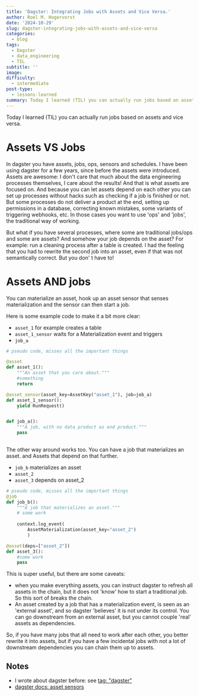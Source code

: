 ```yaml
---
title: 'Dagster: Integrating Jobs with Assets and Vice Versa.'
author: Roel M. Hogervorst
date: '2024-10-29'
slug: dagster-integrating-jobs-with-assets-and-vice-versa
categories:
  - blog
tags:
  - Dagster
  - data_engineering
  - TIL
subtitle: ''
image: 
difficulty:
  - intermediate
post-type:
  - lessons-learned
summary: Today I learned (TIL) you can actually run jobs based on assets and vice versa.
---
```


Today I learned (TIL) you can actually run jobs based on assets and vice versa.

# Assets VS Jobs
In dagster you have assets, jobs, ops, sensors and schedules. 
I have been using dagster for a few years, since before the assets were introduced. 
Assets are awesome: I don't care that much about the data engineering processes 
themselves, I care about the results! And that is what assets are focused on.
And because you can let assets depend on each other you can set up processes without 
hacks such as checking if a job is finished or not. 
But some processes do not deliver a product at the end, setting up permissions in a database, 
correcting known mistakes, some variants of triggering webhooks, etc. In those
cases you want to use 'ops' and 'jobs', the traditional way of working.


But what if you have several processes, where some are traditional jobs/ops and some are assets? 
And somehow your job depends on the asset? For example: run a cleaning process after a table is created.
I had the feeling that you had to rewrite the second job into an asset, 
even if that was not semantically correct. But you don' t have to!

# Assets AND jobs
You can materialize an asset, hook up an asset sensor that senses materialization 
and the sensor can then start a job.

Here is some example code to make it a bit more clear:

- `asset_1` for example creates a table
- `asset_1_sensor` waits for a Materialization event and triggers
- `job_a`

```python
# pseudo code, misses all the important things

@asset
def asset_1():
	"""An asset that you care about."""
    #something
    return

@asset_sensor(asset_key=AssetKey("asset_1"), job=job_a)
def asset_1_sensor():
	yield RunRequest()


def job_a():
	"""A job, with no data product as end product."""
	pass
	
```

The other way around works too.
You can have a job that materializes an asset. and Assets that depend on that further.

- `job_b` materializes an asset
- `asset_2`
- `asset_3` depends on asset_2

```python
# pseudo code, misses all the important things
@job
def job_b():
	"""A job that materializes an asset."""
	# some work
	
	context.log_event(
        AssetMaterialization(asset_key="asset_2")
        )

@asset(deps=["asset_2"])
def asset_3():
	#some work
	pass

```

This is super useful, but there are some caveats:

- when you make everything assets, you can instruct dagster to refresh all assets in the chain, but it does not 'know' how to start a traditional job. So this sort of breaks the chain.
- An asset created by a job that has a materialization event, is seen as an 'external asset', and so dagster 'believes' it is not under its control. You can go downstream from an external asset, but you cannot couple 'real' assets as dependencies.

So, if you have many jobs that all need to work after each other, 
you better rewrite it into assets, 
but if you have a few incidental jobs with not a lot of downstream 
dependencies you can chain them up to assets.


## Notes

- I wrote about dagster before: see [tag: "dagster"](https://blog.rmhogervorst.nl/tags/dagster/)
- [dagster docs: asset sensors](https://release-1-8-9.dagster.dagster-docs.io/concepts/partitions-schedules-sensors/asset-sensors "A link to a stable version of dagster, latest might be a few versions further now.")